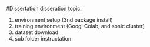 #Dissertation
disseration topic:
1. environment setup (3nd package install)
2. training environment (Googl Colab, and sonic cluster)
3. dataset download
4. sub folder instructation 
